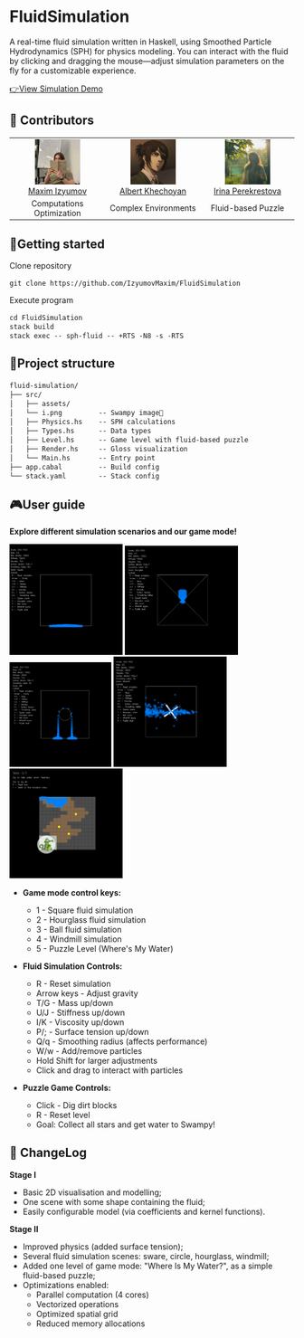 # FluidSimulation
A real-time fluid simulation written in Haskell, using Smoothed Particle Hydrodynamics (SPH) for physics modeling. You can interact with the fluid by clicking and dragging the mouse—adjust simulation parameters on the fly for a customizable experience.

[👉View Simulation Demo](footage/scene_record.mov)

## 👥 Contributors
<table>
  <tr>
    <td align="center" width="250px">
      <a href="https://github.com/IzyumovMaxim">
        <img src="footage/maxim.jpg" width="80" alt="Maxim"/>
        <div>Maxim Izyumov</div>
      </a>
    </td>
    <td align="center" width="250px">
      <a href="https://github.com/RII6">
        <img src="footage/albert.jpg" width="80" alt="Albert"/>
        <div>Albert Khechoyan</div>
      </a>
    </td>
    <td align="center" width="250px">
      <a href="https://github.com/ashuno">
        <img src="footage/irina.jpg" width="80" alt="Irina"/>
        <div>Irina Perekrestova</div>
      </a>
    </td>
  </tr>
  <tr>
    <td align="center">
      <div>Computations Optimization</div>
    </td>
    <td align="center">
      <div>Complex Environments</div>
    </td>
    <td align="center">
      <div>Fluid-based Puzzle</div>
    </td>
  </tr>
</table>


## 🚀Getting started
Clone repository
```
git clone https://github.com/IzyumovMaxim/FluidSimulation
```
Execute program
```
cd FluidSimulation
stack build
stack exec -- sph-fluid -- +RTS -N8 -s -RTS
```


## 📁Project structure
```
fluid-simulation/
├── src/
│   ├── assets/
│   └── i.png         -- Swampy image🐊
│   ├── Physics.hs    -- SPH calculations
│   ├── Types.hs      -- Data types
│   ├── Level.hs      -- Game level with fluid-based puzzle
│   ├── Render.hs     -- Gloss visualization
│   └── Main.hs       -- Entry point
├── app.cabal         -- Build config
└── stack.yaml        -- Stack config
```

## 🎮User guide
**Explore different simulation scenarios and our game mode!**
<p align="left">
<img src="footage/square scene.png" width="200" />
<img src="footage/hourglass scene.png" width="200" />
<img src="footage/ball scene.png" width="180" />
<img src="footage/windmill scene.png" width="200" />
<img src="footage/swampy game.png" width="200" />
</p>


- **Game mode control keys:** 
  - 1 - Square fluid simulation
  - 2 - Hourglass fluid simulation
  - 3 - Ball fluid simulation
  - 4 - Windmill simulation
  - 5 - Puzzle Level (Where's My Water)

- **Fluid Simulation Controls:**
  - R - Reset simulation
  - Arrow keys - Adjust gravity
  - T/G - Mass up/down
  - U/J - Stiffness up/down
  - I/K - Viscosity up/down
  - P/; - Surface tension up/down
  - Q/q - Smoothing radius (affects performance)
  - W/w - Add/remove particles
  - Hold Shift for larger adjustments
  - Click and drag to interact with particles

- **Puzzle Game Controls:**
  - Click - Dig dirt blocks
  - R - Reset level
  - Goal: Collect all stars and get water to Swampy!


## 📝 ChangeLog
**Stage I**
- Basic 2D visualisation and modelling;
- One scene with some shape containing the fluid;
- Easily configurable model (via coefficients and kernel functions).
  
**Stage II**
- Improved physics (added surface tension);
- Several fluid simulation scenes: sware, circle, hourglass, windmill;
- Added one level of game mode: "Where Is My Water?", as a simple fluid-based puzzle;
- Optimizations enabled:
  - Parallel computation (4 cores)
  - Vectorized operations
  - Optimized spatial grid
  - Reduced memory allocations

  
